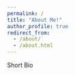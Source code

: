 ```yaml
---
permalink: /
title: "About Me!"
author_profile: true
redirect_from: 
  - /about/
  - /about.html
---
```


Short Bio
